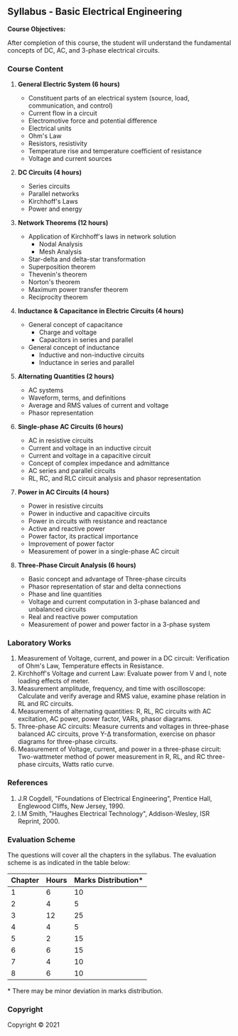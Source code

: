 ## Syllabus - Basic Electrical Engineering

**Course Objectives:**

After completion of this course, the student will understand the fundamental concepts of DC, AC, and 3-phase electrical circuits.

### Course Content

1. **General Electric System (6 hours)**
    * Constituent parts of an electrical system (source, load, communication, and control)
    * Current flow in a circuit
    * Electromotive force and potential difference
    * Electrical units
    * Ohm's Law
    * Resistors, resistivity
    * Temperature rise and temperature coefficient of resistance
    * Voltage and current sources

2. **DC Circuits (4 hours)**
    * Series circuits
    * Parallel networks
    * Kirchhoff's Laws
    * Power and energy

3. **Network Theorems (12 hours)**
    * Application of Kirchhoff's laws in network solution
        * Nodal Analysis
        * Mesh Analysis
    * Star-delta and delta-star transformation
    * Superposition theorem
    * Thevenin's theorem
    * Norton's theorem
    * Maximum power transfer theorem
    * Reciprocity theorem

4. **Inductance & Capacitance in Electric Circuits (4 hours)**
    * General concept of capacitance
        * Charge and voltage
        * Capacitors in series and parallel
    * General concept of inductance
        * Inductive and non-inductive circuits
        * Inductance in series and parallel

5. **Alternating Quantities (2 hours)**
    * AC systems
    * Waveform, terms, and definitions
    * Average and RMS values of current and voltage
    * Phasor representation

6. **Single-phase AC Circuits (6 hours)**
    * AC in resistive circuits
    * Current and voltage in an inductive circuit
    * Current and voltage in a capacitive circuit
    * Concept of complex impedance and admittance
    * AC series and parallel circuits
    * RL, RC, and RLC circuit analysis and phasor representation

7. **Power in AC Circuits (4 hours)**
    * Power in resistive circuits
    * Power in inductive and capacitive circuits
    * Power in circuits with resistance and reactance
    * Active and reactive power
    * Power factor, its practical importance
    * Improvement of power factor
    * Measurement of power in a single-phase AC circuit

8. **Three-Phase Circuit Analysis (6 hours)**
    * Basic concept and advantage of Three-phase circuits
    * Phasor representation of star and delta connections
    * Phase and line quantities
    * Voltage and current computation in 3-phase balanced and unbalanced circuits
    * Real and reactive power computation
    * Measurement of power and power factor in a 3-phase system

### Laboratory Works

1. Measurement of Voltage, current, and power in a DC circuit: Verification of Ohm's Law, Temperature effects in Resistance.
2. Kirchhoff's Voltage and current Law: Evaluate power from V and I, note loading effects of meter.
3. Measurement amplitude, frequency, and time with oscilloscope: Calculate and verify average and RMS value, examine phase relation in RL and RC circuits.
4. Measurements of alternating quantities: R, RL, RC circuits with AC excitation, AC power, power factor, VARs, phasor diagrams.
5. Three-phase AC circuits: Measure currents and voltages in three-phase balanced AC circuits, prove Y-Δ transformation, exercise on phasor diagrams for three-phase circuits.
6. Measurement of Voltage, current, and power in a three-phase circuit: Two-wattmeter method of power measurement in R, RL, and RC three-phase circuits, Watts ratio curve.

### References

1. J.R Cogdell, "Foundations of Electrical Engineering", Prentice Hall, Englewood Cliffs, New Jersey, 1990.
2. I.M Smith, "Haughes Electrical Technology", Addison-Wesley, ISR Reprint, 2000.

### Evaluation Scheme

The questions will cover all the chapters in the syllabus. The evaluation scheme is as indicated in the table below:

| Chapter | Hours | Marks Distribution\* |
|---|---|---|
| 1 | 6 | 10 |
| 2 | 4 | 5 |
| 3 | 12 | 25 |
| 4 | 4 | 5 |
| 5 | 2 | 15 |
| 6 | 6 | 15 |
| 7 | 4 | 10 |
| 8 | 6 | 10 |

\* There may be minor deviation in marks distribution.

### Copyright

Copyright &copy; 2021